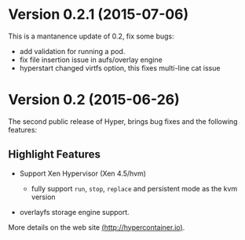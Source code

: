 # Version 0.2.1 (2015-07-06)

This is a mantanence update of 0.2, fix some bugs:

- add validation for running a pod.
- fix file insertion issue in aufs/overlay engine
- hyperstart changed virtfs option, this fixes multi-line cat issue

# Version 0.2 (2015-06-26)

The second public release of Hyper, brings bug fixes and the following features:

## Highlight Features

- Support Xen Hypervisor (Xen 4.5/hvm)

  - fully support `run`, `stop`, `replace` and persistent mode as the kvm version

- overlayfs storage engine support.

More details on the web site [(http://hypercontainer.io)](http://hypercontainer.io/).
